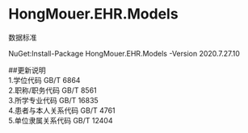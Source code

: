 # HongMouer.EHR.Models
数据标准



NuGet:Install-Package HongMouer.EHR.Models -Version 2020.7.27.10


##更新说明<br>
      1.学位代码 GB/T 6864 <br>
      2.职称/职务代码   GB/T 8561<br>
      3.所学专业代码  GB/T 16835<br>
      4.患者与本人关系代码  GB/T 4761<br>
      5.单位隶属关系代码  GB/T 12404<br>
